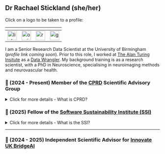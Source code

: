 ## Dr Rachael Stickland (she/her)

Click on a logo to be taken to a profile:  

| <!-- -->  | <!-- -->  | <!-- -->  | <!-- -->  |
| -------- | ------- |------- |------- |
[<img height="30" src="https://github.com/RayStick/RayStick/assets/50215726/78a68437-0b09-4a96-b4ab-d78dc9676869" alt="linkedin logo">](https://www.linkedin.com/in/rstickland-phd) | [<img height="30" src="https://github.com/RayStick/RayStick/assets/50215726/706abccc-70d5-483b-b906-1750072c61d9" alt="orcid logo">](https://orcid.org/0000-0003-3398-4272) | [<img height="30" src="https://github.com/RayStick/RayStick/assets/50215726/bce19902-dbee-40d9-b7fe-57cfeee3d305" alt="researchgate logo">](https://www.researchgate.net/profile/Rachael-Stickland) | [<img height="30" src="https://github.com/RayStick/RayStick/assets/50215726/68d77b87-e430-4ee9-bc65-f4a486a43668" alt="googlescholar logo">](https://scholar.google.com/citations?user=r7BTR4cAAAAJ&hl=en)  |

I am a Senior Research Data Scientist at the University of Birmingham (*profile link coming soon*). Prior to this role, I worked at [The Alan Turing Insitute](https://www.turing.ac.uk) as a [Data Wrangler](https://the-turing-way.netlify.app/collaboration/research-infrastructure-roles/data-wrangler.html). My background training is as a research scientist, with a PhD in Neuroscience,  specialising in neuroimaging methods and neurovascular health. 

### 🧠 (2024 - Present) Member of the [CPRD](https://www.cprd.com/) Scientific Advisory Group 

<details>
  <summary>Click for more details - What is CPRD? </summary> 
  <br />

*"Clinical Practice Research Datalink (CPRD) is a real-world research service supporting retrospective and prospective public health and clinical studies."* See: https://www.cprd.com/

The role of the Scientific Advisory Group is to provide advice to the Medicines and Healthcare products Regulatory Agency (MHRA) on the overall scientific direction and strategic priorities for its Clinical Practice Research Datalink (CPRD) service. 

</details>

### 🧠 (2025) Fellow of the [Software Sustainability Institute (SSI)](https://www.software.ac.uk/fellowship-programme/rachael-stickland) 

<details>
  <summary>Click for more details - What is the SSI? </summary> 
  <br />

The SSI works to *"help people build better software and more sustainable research software to enable world-class research."* https://www.software.ac.uk/about 

In 2025 I was accepted onto the [SSI Fellowship programme](https://www.software.ac.uk/programmes/fellowship-programme). The main goals of the Programme are to improve and promote good computational practice across all research disciplines and support those who are doing this important work. My fellowhip plans will promote and enhance the activities of the [Physiopy community](https://github.com/physiopy).

</details>

---

### 🧠  (2024 - 2025) Independent Scientific Advisor for [Innovate UK BridgeAI](https://iuk.ktn-uk.org/programme/bridgeai/)


